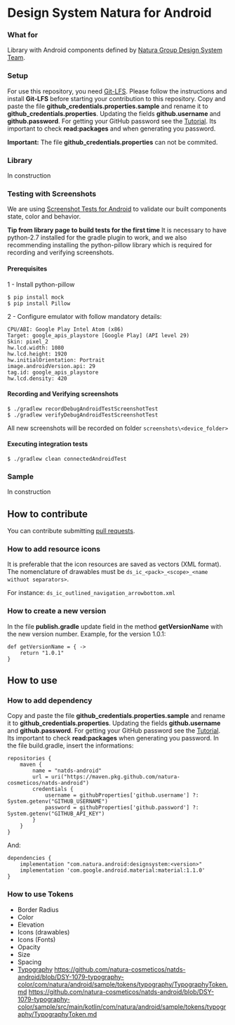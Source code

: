# Design System Natura for Android

### What for
Library with Android components defined by [Natura Group Design System Team](https://zeroheight.com/25ddaa7f8/p/07a27e).

### Setup
For use this repository, you need [Git-LFS](https://git-lfs.github.com/). Please follow the instructions and install **Git-LFS** before starting your contribution to this repository.
Copy and paste the file **github_credentials.properties.sample** and rename it to **github_credentials.properties**. Updating the fields **github.username** and **github.password**. For getting your GitHub password see the [Tutorial](https://help.github.com/en/github/authenticating-to-github/creating-a-personal-access-token-for-the-command-line). Its important to check **read:packages** and when generating you password.

**Important:** The file **github_credentials.properties** can not be commited.

### Library
In construction

### Testing with Screenshots
We are using [Screenshot Tests for Android](https://github.com/facebook/screenshot-tests-for-android) to validate our built components state, color and behavior.

**Tip from library page to build tests for the first time**
It is necessary to have python-2.7 installed for the gradle plugin to work, and we also recommending installing the python-pillow library which is required for recording and verifying screenshots.

#### Prerequisites
1 - Install python-pillow
```
$ pip install mock
$ pip install Pillow
```

2 - Configure emulator with follow mandatory details:
```
CPU/ABI: Google Play Intel Atom (x86)
Target: google_apis_playstore [Google Play] (API level 29)
Skin: pixel_2
hw.lcd.width: 1080
hw.lcd.height: 1920
hw.initialOrientation: Portrait
image.androidVersion.api: 29
tag.id: google_apis_playstore
hw.lcd.density: 420
```

#### Recording and Verifying screenshots
```
$ ./gradlew recordDebugAndroidTestScreenshotTest
$ ./gradlew verifyDebugAndroidTestScreenshotTest
```
All new screenshots will be recorded on folder `screenshots\<device_folder>`

#### Executing integration tests
```
$ ./gradlew clean connectedAndroidTest
```

### Sample
In construction

## How to contribute

You can contribute submitting [pull requests](https://github.com/natura-cosmeticos/natds-android/pulls).

### How to add resource icons
It is preferable that the icon resources are saved as vectors (XML format). The nomenclature of drawables must be `ds_ic_<pack>_<scope>_<name withuot separators>`.

For instance: `ds_ic_outlined_navigation_arrowbottom.xml`

### How to create a new version
In the file **publish.gradle** update field in the method **getVersionName** with the new version number. Example, for the version 1.0.1:

    def getVersionName = { ->
        return "1.0.1"
    }

## How to use

### How to add dependency
Copy and paste the file **github_credentials.properties.sample** and rename it to **github_credentials.properties**. Updating the fields **github.username** and **github.password**. For getting your GitHub password see the [Tutorial](https://help.github.com/en/github/authenticating-to-github/creating-a-personal-access-token-for-the-command-line). Its important to check **read:packages** when generating you password.
In the file build.gradle, insert the informations:

    repositories {
        maven {
            name = "natds-android"
            url = uri("https://maven.pkg.github.com/natura-cosmeticos/natds-android")
            credentials {
                username = githubProperties['github.username'] ?: System.getenv("GITHUB_USERNAME")
                password = githubProperties['github.password'] ?: System.getenv("GITHUB_API_KEY")
            }
        }
    }

And:

    dependencies {
        implementation "com.natura.android:designsystem:<version>"
        implementation 'com.google.android.material:material:1.1.0'
    }

### How to use Tokens
- Border Radius
- Color
- Elevation
- Icons (drawables)
- Icons (Fonts)
- Opacity
- Size
- Spacing
- [Typography](sample/src/main/kotlin/com/natura/android/sample/tokens/typography/TypographyToken.md)
https://github.com/natura-cosmeticos/natds-android/blob/DSY-1079-typography-color/com/natura/android/sample/tokens/typography/TypographyToken.md
https://github.com/natura-cosmeticos/natds-android/blob/DSY-1079-typography-color/sample/src/main/kotlin/com/natura/android/sample/tokens/typography/TypographyToken.md